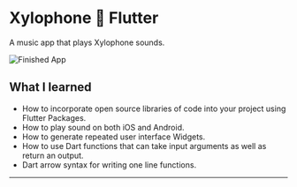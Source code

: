 # Xylophone :musical_score: Flutter

A music app that plays Xylophone sounds.

![Finished App](https://user-images.githubusercontent.com/50670255/69649310-d96a6e80-103a-11ea-9f42-fa4c4899ad85.png)

## What I learned

- How to incorporate open source libraries of code into your project using Flutter Packages.
- How to play sound on both iOS and Android.
- How to generate repeated user interface Widgets.
- How to use Dart functions that can take input arguments as well as return an output.
- Dart arrow syntax for writing one line functions.

---
